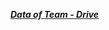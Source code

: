 ***[Data of Team - Drive](https://drive.google.com/drive/folders/12DBmsS7SX51RvYXQ7ctol8y6qbeYBq2O)***
